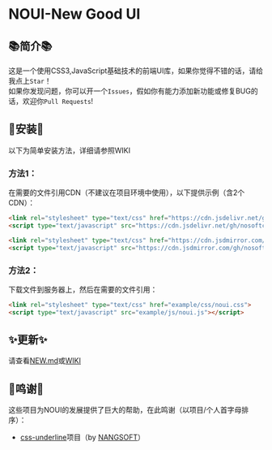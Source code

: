 # NOUI-New Good UI
## 📚简介📚
这是一个使用CSS3,JavaScript基础技术的前端UI库，如果你觉得不错的话，请给我点上`Star`！  
如果你发现问题，你可以开一个`Issues`，假如你有能力添加新功能或修复BUG的话，欢迎你`Pull Requests`!

## 🔧安装🔧
以下为简单安装方法，详细请参照WIKI
### 方法1：
在需要的文件引用CDN（不建议在项目环境中使用），以下提供示例（含2个CDN）：
```html
<link rel="stylesheet" type="text/css" href="https://cdn.jsdelivr.net/gh/nosoftcn/noui/css/noui.css">
<script type="text/javascript" src="https://cdn.jsdelivr.net/gh/nosoftcn/noui/js/noui.js"></script>
```
```html
<link rel="stylesheet" type="text/css" href="https://cdn.jsdmirror.com/gh/nosoftcn/noui/css/noui.css">
<script type="text/javascript" src="https://cdn.jsdmirror.com/gh/nosoftcn/noui/js/noui.js"></script>
```
### 方法2：
下载文件到服务器上，然后在需要的文件引用：
```html
<link rel="stylesheet" type="text/css" href="example/css/noui.css">
<script type="text/javascript" src="example/js/noui.js"></script>
```
## ✨更新✨
请查看[NEW.md](https://github.com/nosoftchina/noui/blob/main/NEW.md)或[WIKI](https://github.com/nosoftchina/noui/wiki)
## 🙏鸣谢🙏
这些项目为NOUI的发展提供了巨大的帮助，在此鸣谢（以项目/个人首字母排序）：  
- [css-underline](https://github.com/NANGSOFT/css-underline/)项目（by [NANGSOFT](https://github.com/NANGSOFT/)）
